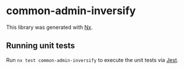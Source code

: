 # common-admin-inversify

This library was generated with [Nx](https://nx.dev).

## Running unit tests

Run `nx test common-admin-inversify` to execute the unit tests via [Jest](https://jestjs.io).
